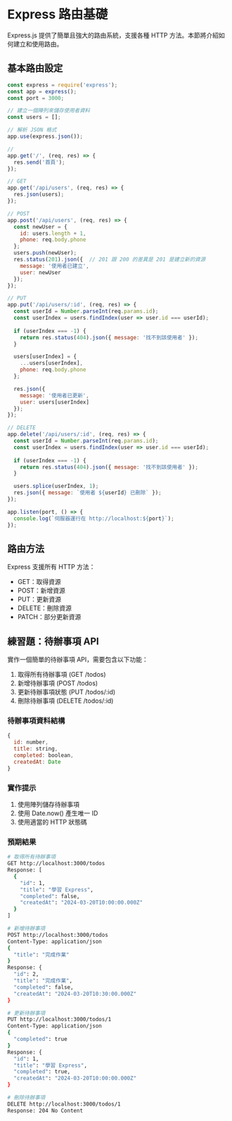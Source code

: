 # Express 路由基礎

Express.js 提供了簡單且強大的路由系統，支援各種 HTTP 方法。本節將介紹如何建立和使用路由。

## 基本路由設定

```javascript
const express = require('express');
const app = express();
const port = 3000;

// 建立一個陣列來儲存使用者資料
const users = [];

// 解析 JSON 格式
app.use(express.json());

// 
app.get('/', (req, res) => {
  res.send('首頁');
});

// GET
app.get('/api/users', (req, res) => {
  res.json(users);
});

// POST
app.post('/api/users', (req, res) => {
  const newUser = {
    id: users.length + 1,
    phone: req.body.phone
  };
  users.push(newUser);
  res.status(201).json({  // 201 跟 200 的差異是 201 是建立新的資源
    message: '使用者已建立',
    user: newUser
  });
});

// PUT
app.put('/api/users/:id', (req, res) => {
  const userId = Number.parseInt(req.params.id);
  const userIndex = users.findIndex(user => user.id === userId);
  
  if (userIndex === -1) {
    return res.status(404).json({ message: '找不到該使用者' });
  }

  users[userIndex] = {
    ...users[userIndex],
    phone: req.body.phone
  };

  res.json({
    message: '使用者已更新',
    user: users[userIndex]
  });
});

// DELETE
app.delete('/api/users/:id', (req, res) => {
  const userId = Number.parseInt(req.params.id);
  const userIndex = users.findIndex(user => user.id === userId);
  
  if (userIndex === -1) {
    return res.status(404).json({ message: '找不到該使用者' });
  }

  users.splice(userIndex, 1);
  res.json({ message: `使用者 ${userId} 已刪除` });
});

app.listen(port, () => {
  console.log(`伺服器運行在 http://localhost:${port}`);
});
```

## 路由方法

Express 支援所有 HTTP 方法：
- GET：取得資源
- POST：新增資源
- PUT：更新資源
- DELETE：刪除資源
- PATCH：部分更新資源

## 練習題：待辦事項 API

實作一個簡單的待辦事項 API，需要包含以下功能：

1. 取得所有待辦事項 (GET /todos)
2. 新增待辦事項 (POST /todos)
3. 更新待辦事項狀態 (PUT /todos/:id)
4. 刪除待辦事項 (DELETE /todos/:id)

### 待辦事項資料結構

```javascript
{
  id: number,
  title: string,
  completed: boolean,
  createdAt: Date
}
```

### 實作提示

1. 使用陣列儲存待辦事項
2. 使用 Date.now() 產生唯一 ID
3. 使用適當的 HTTP 狀態碼

### 預期結果

```bash
# 取得所有待辦事項
GET http://localhost:3000/todos
Response: [
  {
    "id": 1,
    "title": "學習 Express",
    "completed": false,
    "createdAt": "2024-03-20T10:00:00.000Z"
  }
]

# 新增待辦事項
POST http://localhost:3000/todos
Content-Type: application/json
{
  "title": "完成作業"
}
Response: {
  "id": 2,
  "title": "完成作業",
  "completed": false,
  "createdAt": "2024-03-20T10:30:00.000Z"
}

# 更新待辦事項
PUT http://localhost:3000/todos/1
Content-Type: application/json
{
  "completed": true
}
Response: {
  "id": 1,
  "title": "學習 Express",
  "completed": true,
  "createdAt": "2024-03-20T10:00:00.000Z"
}

# 刪除待辦事項
DELETE http://localhost:3000/todos/1
Response: 204 No Content
``` 